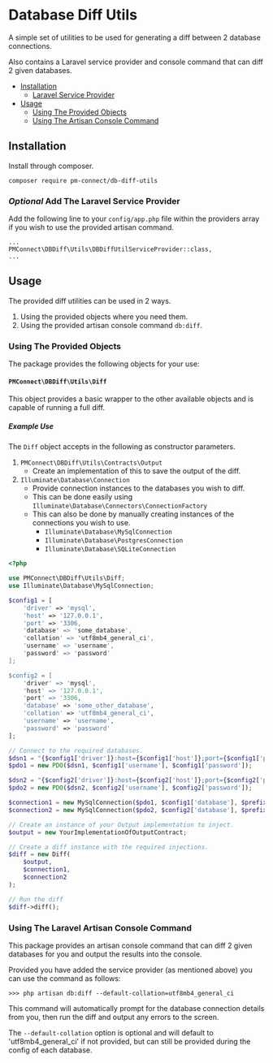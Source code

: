 Database Diff Utils
===================

A simple set of utilities to be used for generating a diff between 2 database connections.

Also contains a Laravel service provider and console command that can diff 2 given databases.

- [Installation](#installation)
    - [Laravel Service Provider](#optional-add-the-laravel-service-provider)
- [Usage](#usage)
    - [Using The Provided Objects](#using-the-provided-objects)
    - [Using The Artisan Console Command](#using-the-laravel-artisan-console-command)

## Installation

Install through composer.

```
composer require pm-connect/db-diff-utils 
```

### *Optional* Add The Laravel Service Provider

Add the following line to your `config/app.php` file within the providers array if you wish to use the provided artisan command.

```
...
PMConnect\DBDiff\Utils\DBDiffUtilServiceProvider::class,
...
```

## Usage

The provided diff utilities can be used in 2 ways.

1. Using the provided objects where you need them.
2. Using the provided artisan console command `db:diff`.

### Using The Provided Objects

The package provides the following objects for your use:

#### `PMConnect\DBDiff\Utils\Diff`

This object provides a basic wrapper to the other available objects and is capable of running a full diff.

##### Example Use

The `Diff` object accepts in the following as constructor parameters.

1. `PMConnect\DBDiff\Utils\Contracts\Output`
    - Create an implementation of this to save the output of the diff.
2. `Illuminate\Database\Connection`
    - Provide connection instances to the databases you wish to diff.
    - This can be done easily using `Illuminate\Database\Connectors\ConnectionFactory`
    - This can also be done by manually creating instances of the connections you wish to use.
        - `Illuminate\Database\MySqlConnection`
        - `Illuminate\Database\PostgresConnection`
        - `Illuminate\Database\SQLiteConnection`

```php
<?php

use PMConnect\DBDiff\Utils\Diff;
use Illuminate\Database\MySqlConnection;

$config1 = [
    'driver' => 'mysql',
    'host' => '127.0.0.1',
    'port' => '3306,
    'database' => 'some_database',
    'collation' => 'utf8mb4_general_ci',
    'username' => 'username',
    'password' => 'password'
];

$config2 = [
    'driver' => 'mysql',
    'host' => '127.0.0.1',
    'port' => '3306,
    'database' => 'some_other_database',
    'collation' => 'utf8mb4_general_ci',
    'username' => 'username',
    'password' => 'password'
];

// Connect to the required databases.
$dsn1 = "{$config1['driver']}:host={$config1['host']};port={$config1['port']};dbname={$config1['database']}";
$pdo1 = new PDO($dsn1, $config1['username'], $config1['password']);

$dsn2 = "{$config2['driver']}:host={$config2['host']};port={$config2['port']};dbname={$config2['database']}";
$pdo2 = new PDO($dsn2, $config2['username'], $config2['password']);

$connection1 = new MySqlConnection($pdo1, $config1['database'], $prefix = '', $config1);
$connection2 = new MySqlConnection($pdo2, $config2['database'], $prefix = '', $config2);

// Create an instance of your Output implementation to inject.
$output = new YourImplementationOfOutputContract;

// Create a diff instance with the required injections.
$diff = new Diff(
    $output,
    $connection1,
    $connection2
);

// Run the diff
$diff->diff();
```

### Using The Laravel Artisan Console Command

This package provides an artisan console command that can diff 2 given databases for you and output the results into the console.

Provided you have added the service provider (as mentioned above) you can use the command as follows:

```
>>> php artisan db:diff --default-collation=utf8mb4_general_ci
```

This command will automatically prompt for the database connection details from you, then run the diff and output any errors to the screen.

The `--default-collation` option is optional and will default to 'utf8mb4_general_ci' if not provided, but can still be provided during the config of each database.
